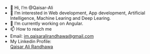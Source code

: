 - 👋 Hi, I’m @Qaisar-Ali
- 👀 I’m interested in Web development, App development, Artificial Intelligence, Machine Learing and Deep Learing.
- 🌱 I’m currently working on Angular.
- 📫 How to reach me 
-   Email: im.qaisaralirandhawa@gmail.com
- My Linkedin Profile:    <div class="badge-base LI-profile-badge" data-locale="en_US" data-size="large" data-theme="dark" data-type="HORIZONTAL" data-vanity="qaisar-ali-randhawa-0659a81a1" data-version="v1"><a class="badge-base__link LI-simple-link" href="https://pk.linkedin.com/in/qaisar-ali-randhawa-0659a81a1?trk=profile-badge">Qaisar Ali Randhawa</a></div>
